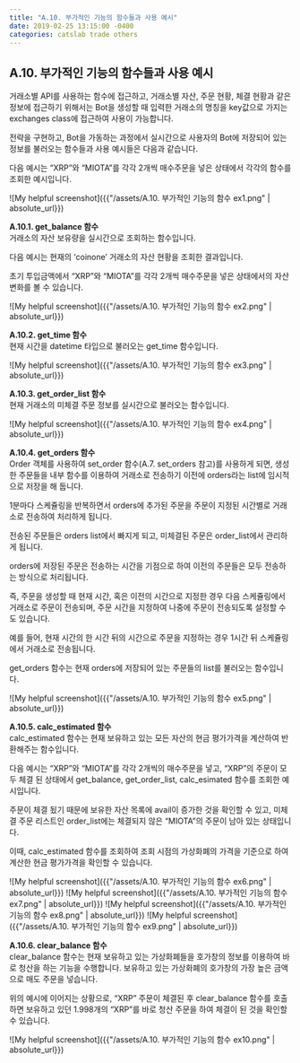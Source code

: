 ```yaml
---
title: "A.10. 부가적인 기능의 함수들과 사용 예시"
date: 2019-02-25 13:15:00 -0400
categories: catslab trade others
---
```


## A.10. 부가적인 기능의 함수들과 사용 예시

거래소별 API를 사용하는 함수에 접근하고, 거래소별 자산, 주문 현황, 체결 현황과 같은 정보에 접근하기 위해서는 Bot을 생성할 때 입력한 거래소의 명칭을 key값으로 가지는 exchanges class에 접근하여 사용이 가능합니다. 
 
전략을 구현하고, Bot을 가동하는 과정에서 실시간으로 사용자의 Bot에 저장되어 있는 정보를 불러오는 함수들과 사용 예시들은 다음과 같습니다.

다음 예시는 “XRP”와 “MIOTA”를 각각 2개씩 매수주문을 넣은 상태에서 각각의 함수를 조회한 예시입니다.

![My helpful screenshot]({{"/assets/A.10. 부가적인 기능의 함수 ex1.png" | absolute_url}})



__A.10.1. get_balance 함수__  
거래소의 자산 보유량을 실시간으로 조회하는 함수입니다. 

다음 예시는 현재의 ‘coinone’ 거래소의 자산 현황을 조회한 결과입니다. 

초기 투입금액에서 “XRP”와 “MIOTA”를 각각 2개씩 매수주문을 넣은 상태에서의 자산 변화를 볼 수 있습니다.

![My helpful screenshot]({{"/assets/A.10. 부가적인 기능의 함수 ex2.png" | absolute_url}})



__A.10.2. get_time 함수__  
현재 시간을 datetime 타입으로 불러오는 get_time 함수입니다.

![My helpful screenshot]({{"/assets/A.10. 부가적인 기능의 함수 ex3.png" | absolute_url}})



__A.10.3. get_order_list 함수__  
현재 거래소의 미체결 주문 정보를 실시간으로 불러오는 함수입니다.

![My helpful screenshot]({{"/assets/A.10. 부가적인 기능의 함수 ex4.png" | absolute_url}})



__A.10.4. get_orders 함수__  
Order 객체를 사용하여 set_order 함수(A.7. set_orders 참고)를 사용하게 되면, 생성한 주문들을 내부 함수를 이용하여 거래소로 전송하기 이전에 orders라는 list에 임시적으로 저장을 해 둡니다. 

1분마다 스케쥴링을 반복하면서 orders에 추가된 주문을 주문이 지정된 시간별로 거래소로 전송하여 처리하게 됩니다. 

전송된 주문들은 orders list에서 빠지게 되고, 미체결된 주문은 order_list에서 관리하게 됩니다.


orders에 저장된 주문은 전송하는 시간을 기점으로 하여 이전의 주문들은 모두 전송하는 방식으로 처리됩니다. 

즉, 주문을 생성할 때 현재 시간, 혹은 이전의 시간으로 지정한 경우 다음 스케쥴링에서 거래소로 주문이 전송되며, 주문 시간을 지정하여 나중에 주문이 전송되도록 설정할 수도 있습니다. 


예를 들어, 현재 시간의 한 시간 뒤의 시간으로 주문을 지정하는 경우 1시간 뒤 스케쥴링에서 거래소로 전송됩니다. 

get_orders 함수는 현재 orders에 저장되어 있는 주문들의 list를 불러오는 함수입니다. 

![My helpful screenshot]({{"/assets/A.10. 부가적인 기능의 함수 ex5.png" | absolute_url}})



__A.10.5. calc_estimated 함수__  
calc_estimated 함수는 현재 보유하고 있는 모든 자산의 현금 평가가격을 계산하여 반환해주는 함수입니다.

다음 예시는 “XRP”와 “MIOTA”를 각각 2개씩의 매수주문을 넣고, “XRP”의 주문이 모두 체결 된 상태에서 get_balance, get_order_list, calc_esimated 함수를 조회한 예시입니다. 

주문이 체결 됬기 때문에 보유한 자산 목록에 avail이 증가한 것을 확인할 수 있고, 미체결 주문 리스트인 order_list에는 체결되지 않은 “MIOTA”의 주문이 남아 있는 상태입니다. 

이때, calc_estimated 함수를 조회하여 조회 시점의 가상화폐의 가격을 기준으로 하여 계산한 현금 평가가격을 확인할 수 있습니다. 

![My helpful screenshot]({{"/assets/A.10. 부가적인 기능의 함수 ex6.png" | absolute_url}})
![My helpful screenshot]({{"/assets/A.10. 부가적인 기능의 함수 ex7.png" | absolute_url}})
![My helpful screenshot]({{"/assets/A.10. 부가적인 기능의 함수 ex8.png" | absolute_url}})
![My helpful screenshot]({{"/assets/A.10. 부가적인 기능의 함수 ex9.png" | absolute_url}})



__A.10.6. clear_balance 함수__  
clear_balance 함수는 현재 보유하고 있는 가상화폐들을 호가창의 정보를 이용하여 바로 청산을 하는 기능을 수행합니다. 보유하고 있는 가상화폐의 호가창의 가장 높은 금액으로 매도 주문을 넣습니다.

위의 예시에 이어지는 상황으로, “XRP” 주문이 체결된 후 clear_balance 함수를 호출하면 보유하고 있던 1.998개의 “XRP”를 바로 청산 주문을 하여 체결이 된 것을 확인할 수 있습니다.  

![My helpful screenshot]({{"/assets/A.10. 부가적인 기능의 함수 ex10.png" | absolute_url}})


